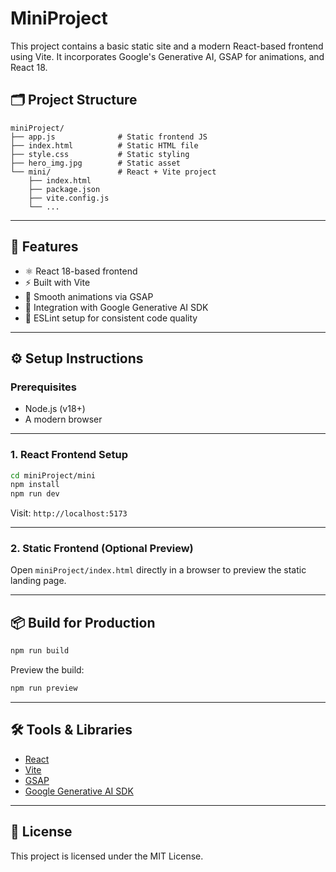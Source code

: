 # MiniProject

This project contains a basic static site and a modern React-based frontend using Vite. It incorporates Google's Generative AI, GSAP for animations, and React 18.

## 🗂 Project Structure

```
miniProject/
├── app.js              # Static frontend JS
├── index.html          # Static HTML file
├── style.css           # Static styling
├── hero_img.jpg        # Static asset
└── mini/               # React + Vite project
    ├── index.html
    ├── package.json
    ├── vite.config.js
    └── ...
```

---

## 🚀 Features

- ⚛️ React 18-based frontend
- ⚡ Built with Vite
- 🎨 Smooth animations via GSAP
- 🤖 Integration with Google Generative AI SDK
- 🧹 ESLint setup for consistent code quality

---

## ⚙️ Setup Instructions

### Prerequisites

- Node.js (v18+)
- A modern browser

---

### 1. React Frontend Setup

```bash
cd miniProject/mini
npm install
npm run dev
```

Visit: `http://localhost:5173`

---

### 2. Static Frontend (Optional Preview)

Open `miniProject/index.html` directly in a browser to preview the static landing page.

---

## 📦 Build for Production

```bash
npm run build
```

Preview the build:

```bash
npm run preview
```

---

## 🛠 Tools & Libraries

- [React](https://reactjs.org/)
- [Vite](https://vitejs.dev/)
- [GSAP](https://greensock.com/gsap/)
- [Google Generative AI SDK](https://www.npmjs.com/package/@google/generative-ai)

---

## 📄 License

This project is licensed under the MIT License.
